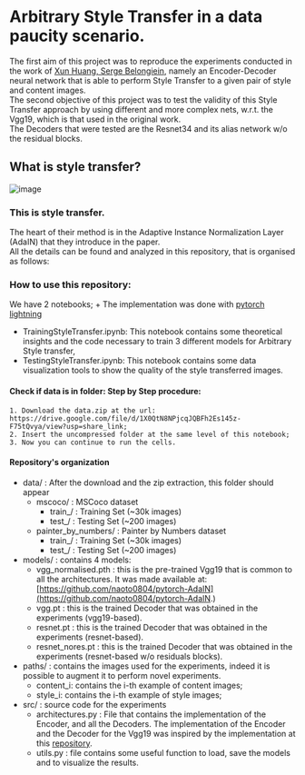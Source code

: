 # Arbitrary Style Transfer in a data paucity scenario.

The first aim of this project was to reproduce the experiments conducted in the work of [Xun Huang, Serge Belongiein](https://arxiv.org/abs/1703.06868), namely an Encoder-Decoder neural network that is able to perform Style Transfer to a given pair of style and content images.  
The second objective of this project was to test the validity of this Style Transfer approach by using different and more complex nets, w.r.t. the Vgg19, which is that used in the original work.  
The Decoders that were tested are the Resnet34 and its alias network w/o the residual blocks.

## What is style transfer?  
![image](https://drive.google.com/uc?export=view&id=1CyF8m1l-tVChLZmAzqLEKOwp8HbhEMB9)

### This is style transfer.
The heart of their method is in the Adaptive Instance Normalization Layer (AdaIN) that they introduce in the paper.  
All the details can be found and analyzed in this repository, that is organised as follows:  

### How to use this repository:
We have 2 notebooks;  +
The implementation was done with [pytorch lightning](https://www.pytorchlightning.ai/)
* TrainingStyleTransfer.ipynb: This notebook contains some theoretical insights and the code necessary to train 3 different models for Arbitrary Style transfer,
* TestingStyleTransfer.ipynb: This notebook contains some data visualization tools to show the quality of the style transferred images.
####  Check if data is in folder: Step by Step procedure:
    1. Download the data.zip at the url: https://drive.google.com/file/d/1X0QtN8NPjcqJQBFh2Es145z-F75tQvya/view?usp=share_link; 
    2. Insert the uncompressed folder at the same level of this notebook;
    3. Now you can continue to run the cells.   

#### Repository's organization 
* data/ : After the download and the zip extraction, this folder should appear  
  * mscoco/ : MSCoco dataset  
    * train_/ : Training Set (~30k images)  
    * test_/  : Testing Set  (~200 images)  
  * painter_by_numbers/ : Painter by Numbers dataset  
    * train_/ : Training Set (~30k images)  
    * test_/  : Testing Set  (~200 images)  
* models/ : contains 4 models:  
  * vgg_normalised.pth : this is the pre-trained Vgg19 that is common to all the architectures. It was made available at: [https://github.com/naoto0804/pytorch-AdaIN](https://github.com/naoto0804/pytorch-AdaIN.)  
  * vgg.pt : this is the trained Decoder that was obtained in the experiments (vgg19-based).  
  * resnet.pt : this is the trained Decoder that was obtained in the experiments (resnet-based).  
  * resnet_nores.pt : this is the trained Decoder that was obtained in the experiments (resnet-based w/o residuals blocks).   
* paths/ : contains the images used for the experiments, indeed it is possible to augment it to perform novel experiments.  
  * content_i: contains the i-th example of content images;  
  * style_i: contains the i-th example of style images;
* src/ : source code for the experiments  
  * architectures.py : File that contains the implementation of the Encoder, and all the Decoders. The implementation of the Encoder and the Decoder for the Vgg19 was inspired by the implementation at this [repository](https://github.com/MAlberts99/PyTorch-AdaIN-StyleTransfer).    
  * utils.py : file contains some useful function to load, save the models and to visualize the results.







